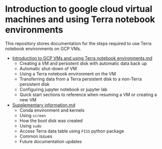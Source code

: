 # Introduction to google cloud virtual machines and using Terra notebook environments

This repository stores documentation for the steps required to use Terra notebook environments on GCP VMs. 

- [Introduction to GCP VMs and using Terra notebook environments.md](Introduction-to-GCP-VMs-and-using-Terra-notebook-environments.md)
	- Creating a VM and persistent disk with automatic data back up
	- Automatic shut-down of VM
	- Using a Terra notebook environment on the VM
	- Transferring data from a Terra persistent disk to a non-Terra persistent disk
	- Configuring jupyter notebook or jupyter lab
	- Quick start sections to reference when resuming a VM or creating a new VM
- [Supplementary information.md](Supplementary-information.md)
	- Conda environment and kernels
	- Using `screen`
	- How the boot disk was created
	- Using `sudo`
	- Access Terra data table using `FISS` python package
	- Common issues
	- Future documentation updates